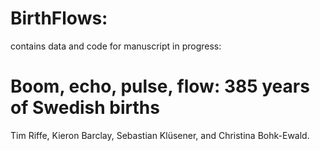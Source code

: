 # BirthFlows: 
contains data and code for manuscript in progress:

# Boom, echo, pulse, flow: 385 years of Swedish births
Tim Riffe, Kieron Barclay, Sebastian Klüsener, and Christina Bohk-Ewald.
